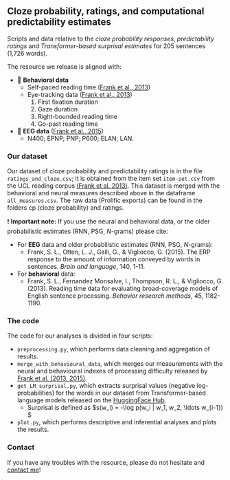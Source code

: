 ## Cloze probability, ratings, and computational predictability estimates
Scripts and data relative to the _cloze probability responses_, _predictability ratings_ and _Transformer-based surprisal estimates_ for 205 sentences (1,726 words).

The resource we release is aligned with:
- :eyes: **Behavioral data**
  - Self-paced reading time ([Frank et al., 2013](https://link.springer.com/article/10.3758/s13428-012-0313-y))
  - Eye-tracking data ([Frank et al., 2013](https://link.springer.com/article/10.3758/s13428-012-0313-y))
    1. First fixation duration
    2. Gaze duration
    3. Right-bounded reading time
    4. Go-past reading time
- :electric_plug: **EEG data** ([Frank et al., 2015](https://www.sciencedirect.com/science/article/pii/S0093934X14001515))
  - N400; EPNP; PNP; P600; ELAN; LAN.

### Our dataset

Our dataset of cloze probability and predictability ratings is in the file `ratings_and_cloze.csv`; it is obtained from the item set `item-set.csv` from the UCL reading corpus [(Frank et al. 2013)](https://link.springer.com/article/10.3758/s13428-012-0313-y). This dataset is merged with the behavioral and neural measures described above in the dataframe `all_measures.csv`. The raw data (Prolific exports) can be found in the folders cp (cloze probability) and ratings. 

:heavy_exclamation_mark: **Important note:**
If you use the neural and behavioral data, or the older probabilistic estimates (RNN, PSG, _N_-grams) please cite:
- For **EEG** data and older probabilistic estimates (RNN, PSG, _N_-grams): 
  - Frank, S. L., Otten, L. J., Galli, G., & Vigliocco, G. (2015). The ERP response to the amount of information conveyed by words in sentences. _Brain and language_, 140, 1-11.
- For **behavioral** data:
  - Frank, S. L., Fernandez Monsalve, I., Thompson, R. L., & Vigliocco, G. (2013). Reading time data for evaluating broad-coverage models of English sentence processing. _Behavior research methods_, 45, 1182-1190.

### The code

The code for our analyses is divided in four scripts:
- `preprocessing.py`, which performs data cleaning and aggregation of results.
- `merge_with_behavioural_data`, which merges our measurements with the neural and behavioural indexes of processing difficulty released by [Frank et al. (2013,](https://link.springer.com/article/10.3758/s13428-012-0313-y)[ 2015)](https://www.sciencedirect.com/science/article/pii/S0093934X14001515).
- `get_LM_surprisal.py`, which extracts surprisal values (negative log-probabilities) for the words in our dataset from Transformer-based language models released on the [HuggingFace Hub](https://huggingface.co/models).
  - Surprisal is defined as $s(w_i) = -\log p(w_i | w_1, w_2, \ldots w_{i-1}) $
- `plot.py`, which performs descriptive and inferential analyses and plots the results.

### Contact
If you have any troubles with the resource, please do not hesitate and [contact me](mailto:a.devarda@campus.unimib.it?subject=[GitHub]%20Source%20Han%20Sans)!
